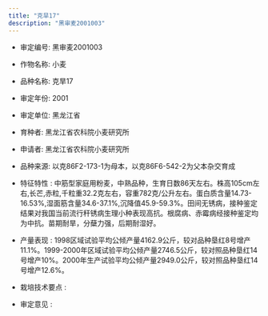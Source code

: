 ```yaml
---
title: "克旱17"
description: "黑审麦2001003"
---
```

* 审定编号:  黑审麦2001003

*  作物名称:  小麦

*  品种名称:  克旱17

*  审定年份:  2001

*  审定单位:  黑龙江省

* 育种者:  黑龙江省农科院小麦研究所

*  申请者:  黑龙江省农科院小麦研究所

*  品种来源:  以克86F2-173-1为母本，以克86F6-542-2为父本杂交育成

*  特征特性 : 
中筋型家庭用粉麦，中熟品种，生育日数86天左右。株高105cm左右,长芒,赤粒,千粒重32.2克左右，容重782克/公升左右。蛋白质含量14.73-16.53%,湿面筋含量34.6-37.1%,沉降值45.9-59.3%。田间无锈病，接种鉴定结果对我国当前流行秆锈病生理小种表现高抗。根腐病、赤霉病经接种鉴定均为中抗。苗期耐旱，分蘖力强，后期耐湿好。
 
*  产量表现 : 
1998区域试验平均公倾产量4162.9公斤，较对品种垦红8号增产11.1%。1999-2000年区域试验平均公倾产量2746.5公斤，较对照品种垦红14号增产10%。2000年生产试验平均公倾产量2949.0公斤，较对照品种垦红14号增产12.6%。

*  栽培技术要点 : 


*  审定意见 : 

